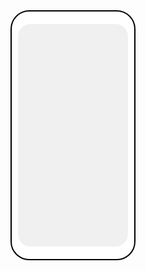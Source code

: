 <!DOCTYPE html>
<html lang="de">
<head>
    <meta charset="UTF-8">
    <meta name="viewport" content="width=device-width, initial-scale=1.0">
    <title>Quality Time - Verbinde dich wieder mit deiner Familie</title>
    <style>
        * {
            margin: 0;
            padding: 0;
            box-sizing: border-box;
        }

        :root {
            --primary-color: #007AFF;
            --secondary-color: #5856D6;
            --accent-color: #FF3B30;
            --soft-green: #34C759;
            --soft-orange: #FF9500;
            --text-dark: #F2F2F7;
            --text-light: #8E8E93;
            --white: #000000;
            --card-bg: #1C1C1E;
            --dark-bg: #000000;
            --section-padding: 120px 0;
        }

        body {
            font-family: -apple-system, BlinkMacSystemFont, 'Segoe UI', 'Roboto', sans-serif;
            line-height: 1.6;
            color: var(--text-dark);
            overflow-x: hidden;
            background: var(--dark-bg);
        }

        .container {
            max-width: 1200px;
            margin: 0 auto;
            padding: 0 40px;
        }

        /* Animated Color Island */
        .color-island {
            position: absolute;
            width: 400px;
            height: 300px;
            background: linear-gradient(135deg, var(--primary-color), var(--secondary-color), var(--accent-color));
            border-radius: 40px;
            opacity: 0.3;
            animation: float 6s ease-in-out infinite;
            z-index: -1;
        }

        @keyframes float {
            0%, 100% { transform: translateY(0px); }
            50% { transform: translateY(-20px); }
        }

        /* Phone Intro Section */
        .phone-intro {
            height: 400vh;
            position: relative;
            background: var(--dark-bg);
            display: flex;
            align-items: center;
            justify-content: center;
        }

        .phone-container {
            position: fixed;
            top: 50%;
            left: 50%;
            transform: translate(-50%, -50%);
            z-index: 100;
            transition: all 1.5s cubic-bezier(0.25, 0.46, 0.45, 0.94);
        }

        .phone-frame {
            width: 320px;
            height: 640px;
            background: linear-gradient(135deg, #1a1a1a, #2a2a2a);
            border-radius: 40px;
            padding: 8px;
            position: relative;
            box-shadow: 0 20px 60px rgba(0,0,0,0.5);
        }

        .phone-screen {
            width: 100%;
            height: 100%;
            background: var(--dark-bg);
            border-radius: 32px;
            overflow: hidden;
            position: relative;
        }

        .color-panel {
            position: absolute;
            top: 0;
            left: 0;
            width: 100%;
            height: 65%;
            background: linear-gradient(135deg, var(--primary-color), var(--secondary-color));
            display: flex;
            align-items: center;
            justify-content: center;
            flex-direction: column;
            transition: all 0.8s ease;
            border-radius: 0 0 23px 23px;
        }

        .phone-text {
            color: white;
            font-size: 1.4rem;
            font-weight: 600;
            text-align: center;
            padding: 2rem;
            opacity: 1;
            transition: all 0.5s ease;
            animation: snowIn 0.8s ease-out;
        }

        @keyframes snowIn {
            0% { 
                opacity: 0; 
                transform: translateY(-30px) scale(0.9);
                filter: blur(2px);
            }
            100% { 
                opacity: 1; 
                transform: translateY(0) scale(1);
                filter: blur(0);
            }
        }

        .phone-text.fade-out {
            opacity: 0;
            transform: translateY(-20px);
        }

        .phone-text.fade-in {
            opacity: 1;
            transform: translateY(0);
            animation: snowIn 0.8s ease-out;
        }

        .plus-icon {
            font-size: 2rem;
            margin-bottom: 0.5rem;
            opacity: 0;
            transition: all 0.5s ease;
        }

        .focus-text {
            font-size: 1.1rem;
            font-weight: 500;
            opacity: 0;
            transition: all 0.5s ease;
        }

        .qr-button {
            position: absolute;
            bottom: 12%;
            left: 50%;
            transform: translateX(-50%);
            padding: 16px 32px;
            background: rgba(0, 122, 255, 0.15);
            border: 2px solid rgba(0, 122, 255, 0.3);
            border-radius: 16px;
            color: rgba(0, 122, 255, 0.9);
            font-size: 1rem;
            font-weight: 600;
            opacity: 0;
            transition: all 0.5s ease;
            white-space: nowrap;
            min-width: 180px;
        }

        .scroll-indicator {
            position: fixed;
            bottom: 40px;
            left: 50%;
            transform: translateX(-50%);
            color: var(--text-light);
            font-size: 0.9rem;
            animation: pulse 2s infinite;
            opacity: 1;
            transition: opacity 0.5s ease;
        }

        .scroll-indicator.hidden {
            opacity: 0;
            pointer-events: none;
        }

        @keyframes pulse {
            0%, 100% { opacity: 0.6; }
            50% { opacity: 1; }
        }

        /* Hero Section */
        .hero {
            min-height: 100vh;
            display: flex;
            align-items: center;
            position: relative;
            background: linear-gradient(135deg, rgba(0, 122, 255, 0.05), rgba(88, 86, 214, 0.05));
        }

        .hero .color-island {
            right: 10%;
            top: 20%;
        }

        .hero-content {
            display: grid;
            grid-template-columns: 1fr 1fr;
            gap: 80px;
            align-items: center;
            width: 100%;
            position: relative;
        }

        .hero-text h1 {
            font-size: 4rem;
            font-weight: 700;
            line-height: 1.1;
            margin-bottom: 2rem;
            background: linear-gradient(135deg, var(--primary-color), var(--secondary-color));
            -webkit-background-clip: text;
            -webkit-text-fill-color: transparent;
            background-clip: text;
            animation: textGlow 3s ease-in-out infinite alternate;
        }

        @keyframes textGlow {
            0% { filter: brightness(1); }
            100% { filter: brightness(1.1); }
        }

        .hero-text p {
            font-size: 1.5rem;
            color: var(--text-light);
            font-weight: 300;
        }

        .phone-mockup {
            text-align: center;
            display: flex;
            justify-content: center;
            align-items: flex-start;
            padding-top: 2rem;
        }

        .phone-mockup img {
            max-width: 300px;
            height: auto;
            filter: drop-shadow(0 20px 40px rgba(0,0,0,0.1));
        }

        /* Features Section */
        .features {
            padding: var(--section-padding);
            position: relative;
        }

        .features .color-island {
            left: 5%;
            top: 30%;
            width: 300px;
            height: 200px;
        }

        .features h2 {
            text-align: center;
            font-size: 3rem;
            font-weight: 600;
            margin-bottom: 4rem;
            color: var(--text-dark);
        }

        .features-grid {
            display: grid;
            grid-template-columns: repeat(auto-fit, minmax(280px, 1fr));
            gap: 3rem;
        }

        .feature-card {
            background: var(--card-bg);
            padding: 3rem;
            border-radius: 20px;
            text-align: center;
            box-shadow: 0 4px 20px rgba(0,0,0,0.25);
            border: 0.5px solid rgba(142, 142, 147, 0.1);
            transition: transform 0.3s ease, opacity 0.6s ease;
            opacity: 0;
            transform: translateY(30px);
        }

        .feature-card.visible {
            opacity: 1;
            transform: translateY(0);
        }

        .feature-card:hover {
            transform: translateY(-5px);
            box-shadow: 0 15px 40px rgba(0,0,0,0.4);
        }

        .feature-icon {
            width: 80px;
            height: 80px;
            margin: 0 auto 2rem;
            border-radius: 50%;
            display: flex;
            align-items: center;
            justify-content: center;
            font-size: 2rem;
            margin-bottom: 2rem;
        }

        .feature-card:nth-child(1) .feature-icon {
            background: var(--accent-color);
            color: white;
        }

        .feature-card:nth-child(2) .feature-icon {
            background: var(--primary-color);
            color: white;
        }

        .feature-card:nth-child(3) .feature-icon {
            background: var(--secondary-color);
            color: white;
        }

        .feature-card:nth-child(4) .feature-icon {
            background: var(--soft-green);
            color: white;
        }

        .feature-card h3 {
            font-size: 1.5rem;
            font-weight: 600;
            margin-bottom: 1rem;
        }

        .feature-card p {
            color: var(--text-light);
            font-size: 1.1rem;
        }

        /* Onboarding Section */
        .onboarding {
            padding: var(--section-padding);
            background: linear-gradient(135deg, rgba(88, 86, 214, 0.05), rgba(52, 199, 89, 0.05));
            position: relative;
        }

        .onboarding .color-island {
            right: 15%;
            top: 10%;
            width: 350px;
            height: 250px;
        }

        .onboarding h2 {
            text-align: center;
            font-size: 3rem;
            font-weight: 600;
            margin-bottom: 3rem;
        }

        .onboarding-steps {
            display: grid;
            grid-template-columns: repeat(auto-fit, minmax(300px, 1fr));
            gap: 2rem;
            margin-bottom: 3rem;
        }

        .step-card {
            background: var(--card-bg);
            padding: 2.5rem;
            border-radius: 16px;
            box-shadow: 0 4px 20px rgba(0,0,0,0.25);
            border: 0.5px solid rgba(142, 142, 147, 0.1);
            transition: transform 0.3s ease, opacity 0.6s ease;
            opacity: 0;
            transform: translateY(20px);
        }

        .step-card.visible {
            opacity: 1;
            transform: translateY(0);
        }

        .step-card:hover {
            transform: translateY(-3px);
            box-shadow: 0 8px 25px rgba(0,0,0,0.35);
        }

        .step-number {
            display: inline-block;
            width: 40px;
            height: 40px;
            border-radius: 50%;
            background: var(--primary-color);
            color: white;
            text-align: center;
            line-height: 40px;
            font-weight: 600;
            margin-bottom: 1.5rem;
        }

        .step-card h3 {
            font-size: 1.3rem;
            margin-bottom: 1rem;
        }

        .step-card p {
            color: var(--text-light);
        }

        .name-input-demo {
            text-align: center;
            padding: 2rem;
            background: var(--card-bg);
            border-radius: 16px;
            box-shadow: 0 4px 20px rgba(0,0,0,0.25);
            border: 0.5px solid rgba(142, 142, 147, 0.1);
            margin-top: 2rem;
        }

        .demo-input {
            padding: 1rem 1.5rem;
            border: 1px solid rgba(142, 142, 147, 0.3);
            border-radius: 12px;
            font-size: 1.1rem;
            margin: 1rem;
            min-width: 250px;
            background: var(--dark-bg);
            color: var(--text-dark);
            transition: border-color 0.3s ease;
        }

        .demo-input:focus {
            outline: none;
            border-color: var(--primary-color);
        }

        /* CTA Section */
        .cta {
            padding: var(--section-padding);
            text-align: center;
            background: var(--white);
        }

        .cta h2 {
            font-size: 3rem;
            font-weight: 600;
            margin-bottom: 2rem;
        }

        .cta p {
            font-size: 1.3rem;
            color: var(--text-light);
            margin-bottom: 3rem;
        }

        .app-buttons {
            display: flex;
            justify-content: center;
            gap: 2rem;
            flex-wrap: wrap;
        }

        .app-button {
            display: inline-block;
            padding: 1rem 2.5rem;
            background: linear-gradient(135deg, var(--primary-color), var(--secondary-color));
            color: white;
            text-decoration: none;
            border-radius: 16px;
            font-weight: 600;
            font-size: 1.1rem;
            transition: transform 0.3s ease, box-shadow 0.3s ease;
        }

        .app-button:hover {
            transform: translateY(-2px);
            box-shadow: 0 10px 30px rgba(0,0,0,0.15);
        }

        /* Feedback Section */
        .feedback {
            padding: 80px 0;
            background: linear-gradient(135deg, rgba(0, 122, 255, 0.05), rgba(88, 86, 214, 0.05));
            text-align: center;
        }

        .feedback h2 {
            font-size: 2.5rem;
            margin-bottom: 1.5rem;
        }

        .feedback p {
            font-size: 1.2rem;
            color: var(--text-light);
            margin-bottom: 2rem;
        }

        .feedback-button {
            display: inline-block;
            padding: 1rem 2rem;
            background: var(--card-bg);
            color: var(--text-dark);
            text-decoration: none;
            border-radius: 12px;
            border: 1px solid var(--primary-color);
            font-weight: 500;
            transition: all 0.3s ease;
        }

        .feedback-button:hover {
            background: var(--primary-color);
            color: white;
        }

        /* Responsive Design */
        @media (max-width: 768px) {
            .container {
                padding: 0 20px;
            }

            .phone-frame {
                width: 280px;
                height: 560px;
            }

            .phone-text {
                font-size: 1.2rem;
            }

            .hero-content {
                grid-template-columns: 1fr;
                gap: 3rem;
                text-align: center;
            }

            .hero-text h1 {
                font-size: 2.5rem;
            }

            .hero-text p {
                font-size: 1.2rem;
            }

            .features h2,
            .onboarding h2,
            .cta h2 {
                font-size: 2.2rem;
            }

            .color-island {
                width: 250px;
                height: 180px;
            }

            .app-buttons {
                flex-direction: column;
                align-items: center;
            }

            .app-button img {
                height: 45px;
            }
        }

        /* Smooth scrolling animations */
        .scroll-animation {
            opacity: 0;
            transform: translateY(30px);
            transition: all 0.8s ease;
        }

        .scroll-animation.visible {
            opacity: 1;
            transform: translateY(0);
        }
    </style>
</head>
<body>
    <!-- Phone Intro Section -->
    <section class="phone-intro">
        <div class="phone-container">
            <div class="phone-frame">
                <div class="phone-screen">
                    <div class="color-panel">
                        <div class="phone-text" id="phoneText">
                            Hallo, willkommen bei<br>Quality Time
                        </div>
                    </div>
                </div>
            </div>
        </div>
        <div class="scroll-indicator" id="scrollIndicator">
            Scrolle, um mehr zu erfahren ↓
        </div>
    </section>

    <!-- Hero Section -->
    <section class="hero">
        <div class="color-island"></div>
        <div class="container">
            <div class="hero-content
<!DOCTYPE html>
<html lang="de">
<head>
  <meta charset="UTF-8">
  <meta name="viewport" content="width=device-width, initial-scale=1.0">
  <title>Quality Time App</title>
  <style>
    /* General Styles */
    body, html {
      margin: 0;
      padding: 0;
      font-family: Arial, sans-serif;
      overflow-x: hidden;
    }

    .scroll-container {
      height: 500vh; /* Scroll area */
      position: relative;
    }

    .animation-section {
      height: 100vh;
      position: sticky;
      top: 0;
      display: flex;
      justify-content: center;
      align-items: center;
      overflow: hidden;
    }

    .circle {
      position: absolute;
      border-radius: 50%;
      background-color: #D9D9D9;
      transition: all 0.5s ease;
    }

    /* Phone Styles */
    .phone-container {
      position: absolute;
      top: 50%;
      left: 50%;
      transform: translate(-50%, -50%);
      width: 200px;
      height: 400px;
      border: 2px solid #000;
      border-radius: 30px;
      background-color: #fff;
      overflow: hidden;
      display: flex;
      justify-content: center;
      align-items: center;
      transition: all 1s ease;
      z-index: 10;
    }

    .phone-screen {
      width: 90%;
      height: 90%;
      border-radius: 20px;
      background-color: #f0f0f0;
      position: relative;
      overflow: hidden;
    }

    .color-panel {
      position: absolute;
      bottom: 0;
      width: 100%;
      height: 0%;
      background-color: #FF69B4;
      transition: height 1s ease;
      display: flex;
      justify-content: center;
      align-items: center;
    }

    .phone-text {
      position: absolute;
      width: 100%;
      text-align: center;
      font-size: 18px;
      opacity: 0;
      transition: opacity 1s ease;
    }

    .plus-icon {
      font-size: 48px;
      opacity: 0;
      transition: opacity 1s ease;
    }

    .focus-text {
      font-size: 18px;
      margin-top: 10px;
      opacity: 0;
      transition: opacity 1s ease;
    }

    .qr-button {
      position: absolute;
      bottom: 20px;
      left: 50%;
      transform: translateX(-50%);
      padding: 10px 20px;
      background-color: #333;
      color: #fff;
      border-radius: 20px;
      font-size: 14px;
      opacity: 0;
      transition: opacity 1s ease;
    }

    /* Hero Section */
    .hero {
      display: grid;
      grid-template-columns: 1fr 1fr;
      height: 100vh;
      background-color: #f9f9f9;
      padding: 50px;
      box-sizing: border-box;
    }

    .hero-text {
      display: flex;
      flex-direction: column;
      justify-content: center;
      padding: 20px;
    }

    .hero-text h1 {
      font-size: 48px;
      margin: 0;
    }

    .hero-text p {
      font-size: 20px;
      margin: 20px 0;
    }

    .hero-text button {
      padding: 10px 20px;
      font-size: 16px;
      border: none;
      border-radius: 25px;
      background-color: #333;
      color: white;
      cursor: pointer;
    }

    .phone-mockup {
      text-align: center;
      display: flex;
      justify-content: center;
      align-items: flex-start;
      padding-top: 2rem;
    }
  </style>
</head>
<body>
  <div class="scroll-container">
    <div class="animation-section">
      <div class="circle" id="circle"></div>
      <div class="phone-container" id="phoneContainer">
        <div class="phone-screen">
          <div class="color-panel" id="colorPanel"></div>
          <div class="phone-text" id="phoneText">Quality Time</div>
        </div>
      </div>
    </div>
  </div>

  <section class="hero">
    <div class="hero-text">
      <h1>Quality Time</h1>
      <p>Fokuszeit mit deiner Familie – einfach per QR-Code teilen und Apps sperren.</p>
      <button>Jetzt starten</button>
    </div>
    <div class="phone-mockup"></div>
  </section>

  <script>
    const circle = document.getElementById('circle');
    const phoneContainer = document.getElementById('phoneContainer');
    const colorPanel = document.getElementById('colorPanel');
    const phoneText = document.getElementById('phoneText');
    let hasTransitioned = false;

    window.addEventListener('scroll', () => {
      const scrollTop = window.scrollY;
      const windowHeight = window.innerHeight;
      const docHeight = document.body.scrollHeight - windowHeight;
      const progress = scrollTop / docHeight;

      // Circle scaling
      const scale = Math.min(1000, 200 + progress * 2000);
      circle.style.width = `${scale}px`;
      circle.style.height = `${scale}px`;

      // Phone scaling
      const phoneScale = 1 + progress * 0.5;
      phoneContainer.style.transform = `translate(-50%, -50%) scale(${phoneScale})`;

      // Phone text fade in
      phoneText.style.opacity = progress;

      // Transition to Hero
      if (progress > 0.85 && !hasTransitioned) {
        hasTransitioned = true;

        const heroPhoneMockup = document.querySelector('.phone-mockup');

        // Handy nach rechts "fliegen lassen"
        phoneContainer.style.position = 'fixed';
        phoneContainer.style.left = '70%';
        phoneContainer.style.top = '50%';
        phoneContainer.style.transform = 'translate(-50%, -50%)';
        phoneContainer.style.zIndex = '10';

        setTimeout(() => {
          // Dann richtig ins Grid einsetzen
          phoneContainer.style.position = 'relative';
          phoneContainer.style.left = 'unset';
          phoneContainer.style.top = 'unset';
          phoneContainer.style.transform = 'none';
          phoneContainer.style.zIndex = 'auto';
          heroPhoneMockup.appendChild(phoneContainer);
        }, 1200);

        // Danach App-Interface anzeigen
        setTimeout(() => {
          colorPanel.style.height = '70%';
          phoneText.innerHTML = '<div class="plus-icon" style="opacity: 1;">+</div><div class="focus-text" style="opacity: 1;">Fokuszeit erstellen</div>';

          const qrButton = document.createElement('div');
          qrButton.className = 'qr-button';
          qrButton.textContent = 'QR-Code scannen';
          qrButton.style.opacity = '1';
          document.querySelector('.phone-screen').appendChild(qrButton);
        }, 400);
      }
    });
  </script>
</body>
</html>

